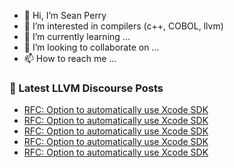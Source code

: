 - 👋 Hi, I’m Sean Perry
- 👀 I’m interested in compilers (c++, COBOL, llvm)
- 🌱 I’m currently learning ...
- 💞️ I’m looking to collaborate on ...
- 📫 How to reach me ...

<!---
s66perry/s66perry is a ✨ special ✨ repository because its `README.md` (this file) appears on your GitHub profile.
You can click the Preview link to take a look at your changes.
--->
### 📕 Latest LLVM Discourse Posts

<!-- DISCOURSE-LLVM:START -->
- [RFC: Option to automatically use Xcode SDK](https://discourse.llvm.org/t/rfc-option-to-automatically-use-xcode-sdk/65978#post_12)
- [RFC: Option to automatically use Xcode SDK](https://discourse.llvm.org/t/rfc-option-to-automatically-use-xcode-sdk/65978#post_11)
- [RFC: Option to automatically use Xcode SDK](https://discourse.llvm.org/t/rfc-option-to-automatically-use-xcode-sdk/65978#post_10)
- [RFC: Option to automatically use Xcode SDK](https://discourse.llvm.org/t/rfc-option-to-automatically-use-xcode-sdk/65978#post_9)
- [RFC: Option to automatically use Xcode SDK](https://discourse.llvm.org/t/rfc-option-to-automatically-use-xcode-sdk/65978#post_8)
<!-- DISCOURSE-LLVM:END -->
